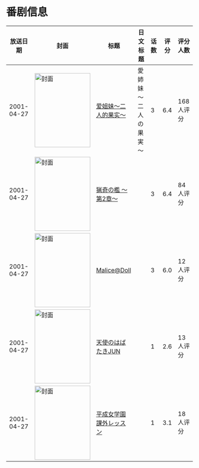 # 番剧信息

|放送日期|封面|标题|日文标题|话数|评分|评分人数|
|---|---|---|---|---|---|---|
|2001-04-27|<img src="/img/no_icon_subject.png" alt="封面" style="width:150px;height:200px;object-fit:cover;">|[爱姐妹～二人的果实～](https://bangumi.tv/subject/64496)|愛姉妹～二人の果実～|3|6.4|168人评分|
|2001-04-27|<img src="/img/no_icon_subject.png" alt="封面" style="width:150px;height:200px;object-fit:cover;">|[猟奇の檻 ～第2章～](https://bangumi.tv/subject/74481)||3|6.4|84人评分|
|2001-04-27|<img src="//lain.bgm.tv/pic/cover/c/fd/a4/77607_2l69d.jpg" alt="封面" style="width:150px;height:200px;object-fit:cover;">|[Malice@Doll](https://bangumi.tv/subject/77607)||3|6.0|12人评分|
|2001-04-27|<img src="/img/no_icon_subject.png" alt="封面" style="width:150px;height:200px;object-fit:cover;">|[天使のはばたきJUN](https://bangumi.tv/subject/108838)||1|2.6|13人评分|
|2001-04-27|<img src="/img/no_icon_subject.png" alt="封面" style="width:150px;height:200px;object-fit:cover;">|[平成女学園 課外レッスン](https://bangumi.tv/subject/147924)||1|3.1|18人评分|
